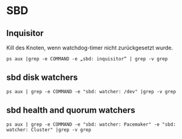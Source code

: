 # SBD

## Inquisitor

Kill des Knoten, wenn watchdog-timer nicht zurückgesetzt wurde.

```ps aux |grep -e COMMAND -e „sbd: inquisitor“ | grep -v grep```

## sbd disk watchers

```ps aux | grep -e COMMAND -e "sbd: watcher: /dev" |grep -v grep```

## sbd health and quorum watchers

```ps aux | grep -e COMMAND -e "sbd: watcher: Pacemaker" -e "sbd: watcher: Cluster" |grep -v grep```

